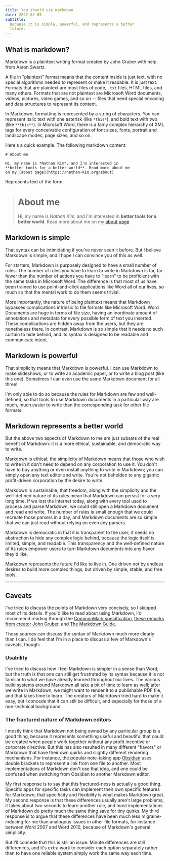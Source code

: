 ```yaml
---
title: You should use markdown
date: 2022-02-05
subtitle:
  Because it is simple, powerful, and represents a better
  future.
---
```


## What is markdown?

Markdown is a plaintext writing format created by John Gruber
with help from Aaron Swartz.

A file in "plaintext" format means that the content inside is
just text, with no special algorithms needed to represent or
make it readable. It is just text. Formats that are plaintext
are most files of code, `.txt` files, HTML files, and many
others. Formats that are not plaintext are Microsoft Word
documents, videos, pictures, video games, and so on -- files
that need special encoding and data structures to represent its
content.

In Markdown, formatting is represented by a string of
characters. You can represent italic text with one asterisk
(like `*this*`), and bold text with two (like `**this**`). In
Microsoft Word, there is a fairly complex hierarchy of XML tags
for every conceivable configuration of font sizes, fonts,
portrait and landscape modes, page sizes, and so on.

Here's a quick example. The following markdown content:

```
# About me

Hi, my name is *Nathan Kim*, and I'm interested in
**better tools for a better world**. Read more about me
on my [about page](https://nathan-kim.org/about)
```

Represents text of the form:

> <h1> About me </h1>
>
> Hi, my name is _Nathan Kim_, and I'm interested in **better
> tools for a better world**. Read more about me on my
> [about page](https://nathan-kim.org/about)

## Markdown is simple

That syntax can be intimidating if you've never seen it before.
But I believe Markdown is simple, and I hope I can convince you
of this as well.

For starters, Markdown is purposely designed to have a small
number of rules. The number of rules you have to learn to write
in Markdown is far, far fewer than the number of actions you
have to "learn" to be proficient with the same tasks in
Microsoft Word. The difference is that most of us have been
trained to use point-and-click applications like Word all of
our lives, so much so that the mental work to do them seems
trivial.

More importantly, the nature of being plaintext means that
Markdown bypasses complications intrinsic to file formats like
Microsoft Word. Word Documents are huge in terms of file size,
having an inordinate amount of annotations and metadata for
every possible form of text you inserted. These complications
are hidden away from the users, but they are nonetheless there.
In contrast, Markdown is so simple that it needs no such
curtain to hide behind, and its syntax is designed to be
readable and communicate intent.

## Markdown is powerful

That simplicity means that Markdown is powerful. I can use
Markdown to make slideshows, or to write an academic paper, or
to write a blog post (like this one). Sometimes I can even use
the same Markdown document for all three!

I'm only able to do so because the rules for Markdown are few
and well-defined, so that tools to use Markdown documents in a
particular way are much, much easier to write than the
corresponding task for other file formats.

## Markdown represents a better world

But the above two aspects of Markdown to me are just subsets of
the real benefit of Markdown: it is a more ethical,
sustainable, and democratic way to write.

Markdown is ethical; the simplicity of Markdown means that
those who wish to write in it don't need to depend on any
corporation to use it. You don't have to buy anything or even
install anything to write in Markdown; you can simply open any
text editor and write. You're not beholden to any gigantic
profit-driven corporation by the desire to write.

Markdown is sustainable; that freedom, along with the
simplicity and the well-defined nature of its rules mean that
Markdown can persist for a very long time. If we lost the
internet today, along with every tool used to process and parse
Markdown, we could still open a Markdown document and read and
write. The number of rules is small enough that we could
recreate those parsers in a day, and Markdown documents are so
simple that we can just read without relying on even any
parsers.

Markdown is democratic in that it is transparent to the user;
it needs no abstraction to hide any complex logic behind,
because the logic itself is limited, simple, and readable. This
transparency and the well-defined nature of its rules empower
users to turn Markdown documents into any flavor they'd like,

Markdown represents the future I'd like to live in. One driven
not by endless desires to build more complex things, but driven
by simple, stable, and free tools.

---

## Caveats

I've tried to discuss the points of Markdown very concisely, so
I skipped most of its details. If you'd like to read about
using Markdown, I'd recommend reading through the
[CommonMark specification](https://commonmark.org),
[these remarks from creator John Gruber](https://daringfireball.net/2004/03/dive_into_markdown),
and [The Markdown Guide](https://www.markdownguide.org).

Those sources can discuss the syntax of Markdown much more
clearly than I can. I do feel that I'm in a place to discuss a
few of Markdown's caveats, though:

### Usability

I've tried to discuss how I feel Markdown is simpler in a sense
than Word, but the truth is that one can still get frustrated
by its syntax because it is not familiar to what we have
already learned throughout our lives. The various build systems
around Markdown all take a bit of time to learn as well; after
we write in Markdown, we might want to render it to a
publishable PDF file, and that takes time to learn. The
creators of Markdown tried hard to make it easy, but I concede
that it can still be difficult, and especially for those of a
non-technical background.

### The fractured nature of Markdown editors

I mostly think that Markdown not being owned by any particular
group is a good thing, because it represents something useful
and beautiful that could be created when people work together
without any profit incentive or corporate directive. But this
has also resulted in many different "flavors" or Markdown that
have their own quirks and slightly different rendering
mechanisms. For instance, the popular note-taking app
[Obsidian](obsidian.md/) uses double brackets to represent a
link from one file to another. Most implementations of Markdown
don't use that idea, and one could be confused when switching
from Obsidian to another Markdown editor.

My first response is to say that this fractured-ness is
actually a good thing. Specific apps for specific tasks can
implement their own specific features for Markdown; that
specificity and flexibility is what makes Markdown great. My
second response is that these differences usually aren't large
problems; it takes about two seconds to learn another rule, and
most implementations of Markdown do pretty much the same thing
save for tiny quirks. My third response is to argue that these
differences have been much less migraine-inducing for me than
analogous issues in other file formats, for instance between
Word 2007 and Word 2010, because of Markdown's general
simplicity.

But I'll concede that this is still an issue. Minute
differences are still differences, and it's extra work to
consider each option separately rather than to have one
reliable system simply work the same way each time.
